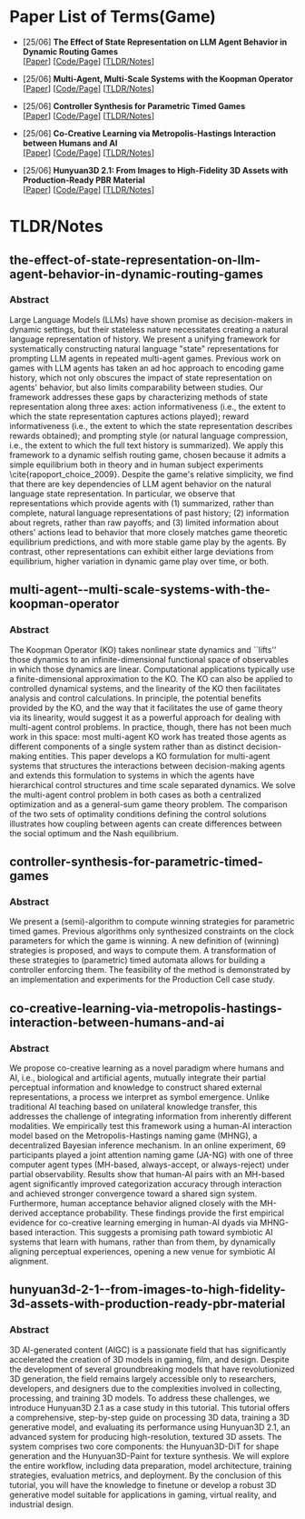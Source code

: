 # Paper List of Terms(Game)
- [25/06] **The Effect of State Representation on LLM Agent Behavior in Dynamic Routing Games**  
[[Paper](http://arxiv.org/pdf/2506.15624v1)] [[Code/Page]()] [[TLDR/Notes](#the-effect-of-state-representation-on-llm-agent-behavior-in-dynamic-routing-games)]

- [25/06] **Multi-Agent, Multi-Scale Systems with the Koopman Operator**  
[[Paper](http://arxiv.org/pdf/2506.15589v1)] [[Code/Page]()] [[TLDR/Notes](#multi-agent--multi-scale-systems-with-the-koopman-operator)]

- [25/06] **Controller Synthesis for Parametric Timed Games**  
[[Paper](http://arxiv.org/pdf/2506.15532v1)] [[Code/Page]()] [[TLDR/Notes](#controller-synthesis-for-parametric-timed-games)]

- [25/06] **Co-Creative Learning via Metropolis-Hastings Interaction between Humans and AI**  
[[Paper](http://arxiv.org/pdf/2506.15468v1)] [[Code/Page]()] [[TLDR/Notes](#co-creative-learning-via-metropolis-hastings-interaction-between-humans-and-ai)]

- [25/06] **Hunyuan3D 2.1: From Images to High-Fidelity 3D Assets with Production-Ready PBR Material**  
[[Paper](http://arxiv.org/pdf/2506.15442v1)] [[Code/Page]()] [[TLDR/Notes](#hunyuan3d-2-1--from-images-to-high-fidelity-3d-assets-with-production-ready-pbr-material)]



# TLDR/Notes
## the-effect-of-state-representation-on-llm-agent-behavior-in-dynamic-routing-games
### Abstract
Large Language Models (LLMs) have shown promise as decision-makers in dynamic
settings, but their stateless nature necessitates creating a natural language
representation of history. We present a unifying framework for systematically
constructing natural language "state" representations for prompting LLM agents
in repeated multi-agent games. Previous work on games with LLM agents has taken
an ad hoc approach to encoding game history, which not only obscures the impact
of state representation on agents' behavior, but also limits comparability
between studies. Our framework addresses these gaps by characterizing methods
of state representation along three axes: action informativeness (i.e., the
extent to which the state representation captures actions played); reward
informativeness (i.e., the extent to which the state representation describes
rewards obtained); and prompting style (or natural language compression, i.e.,
the extent to which the full text history is summarized).
  We apply this framework to a dynamic selfish routing game, chosen because it
admits a simple equilibrium both in theory and in human subject experiments
\cite{rapoport_choice_2009}. Despite the game's relative simplicity, we find
that there are key dependencies of LLM agent behavior on the natural language
state representation. In particular, we observe that representations which
provide agents with (1) summarized, rather than complete, natural language
representations of past history; (2) information about regrets, rather than raw
payoffs; and (3) limited information about others' actions lead to behavior
that more closely matches game theoretic equilibrium predictions, and with more
stable game play by the agents. By contrast, other representations can exhibit
either large deviations from equilibrium, higher variation in dynamic game play
over time, or both.


## multi-agent--multi-scale-systems-with-the-koopman-operator
### Abstract
The Koopman Operator (KO) takes nonlinear state dynamics and ``lifts'' those
dynamics to an infinite-dimensional functional space of observables in which
those dynamics are linear. Computational applications typically use a
finite-dimensional approximation to the KO. The KO can also be applied to
controlled dynamical systems, and the linearity of the KO then facilitates
analysis and control calculations. In principle, the potential benefits
provided by the KO, and the way that it facilitates the use of game theory via
its linearity, would suggest it as a powerful approach for dealing with
multi-agent control problems. In practice, though, there has not been much work
in this space: most multi-agent KO work has treated those agents as different
components of a single system rather than as distinct decision-making entities.
This paper develops a KO formulation for multi-agent systems that structures
the interactions between decision-making agents and extends this formulation to
systems in which the agents have hierarchical control structures and time scale
separated dynamics. We solve the multi-agent control problem in both cases as
both a centralized optimization and as a general-sum game theory problem. The
comparison of the two sets of optimality conditions defining the control
solutions illustrates how coupling between agents can create differences
between the social optimum and the Nash equilibrium.


## controller-synthesis-for-parametric-timed-games
### Abstract
We present a (semi)-algorithm to compute winning strategies for parametric
timed games. Previous algorithms only synthesized constraints on the clock
parameters for which the game is winning. A new definition of (winning)
strategies is proposed, and ways to compute them. A transformation of these
strategies to (parametric) timed automata allows for building a controller
enforcing them. The feasibility of the method is demonstrated by an
implementation and experiments for the Production Cell case study.


## co-creative-learning-via-metropolis-hastings-interaction-between-humans-and-ai
### Abstract
We propose co-creative learning as a novel paradigm where humans and AI,
i.e., biological and artificial agents, mutually integrate their partial
perceptual information and knowledge to construct shared external
representations, a process we interpret as symbol emergence. Unlike traditional
AI teaching based on unilateral knowledge transfer, this addresses the
challenge of integrating information from inherently different modalities. We
empirically test this framework using a human-AI interaction model based on the
Metropolis-Hastings naming game (MHNG), a decentralized Bayesian inference
mechanism. In an online experiment, 69 participants played a joint attention
naming game (JA-NG) with one of three computer agent types (MH-based,
always-accept, or always-reject) under partial observability. Results show that
human-AI pairs with an MH-based agent significantly improved categorization
accuracy through interaction and achieved stronger convergence toward a shared
sign system. Furthermore, human acceptance behavior aligned closely with the
MH-derived acceptance probability. These findings provide the first empirical
evidence for co-creative learning emerging in human-AI dyads via MHNG-based
interaction. This suggests a promising path toward symbiotic AI systems that
learn with humans, rather than from them, by dynamically aligning perceptual
experiences, opening a new venue for symbiotic AI alignment.


## hunyuan3d-2-1--from-images-to-high-fidelity-3d-assets-with-production-ready-pbr-material
### Abstract
3D AI-generated content (AIGC) is a passionate field that has significantly
accelerated the creation of 3D models in gaming, film, and design. Despite the
development of several groundbreaking models that have revolutionized 3D
generation, the field remains largely accessible only to researchers,
developers, and designers due to the complexities involved in collecting,
processing, and training 3D models. To address these challenges, we introduce
Hunyuan3D 2.1 as a case study in this tutorial. This tutorial offers a
comprehensive, step-by-step guide on processing 3D data, training a 3D
generative model, and evaluating its performance using Hunyuan3D 2.1, an
advanced system for producing high-resolution, textured 3D assets. The system
comprises two core components: the Hunyuan3D-DiT for shape generation and the
Hunyuan3D-Paint for texture synthesis. We will explore the entire workflow,
including data preparation, model architecture, training strategies, evaluation
metrics, and deployment. By the conclusion of this tutorial, you will have the
knowledge to finetune or develop a robust 3D generative model suitable for
applications in gaming, virtual reality, and industrial design.


